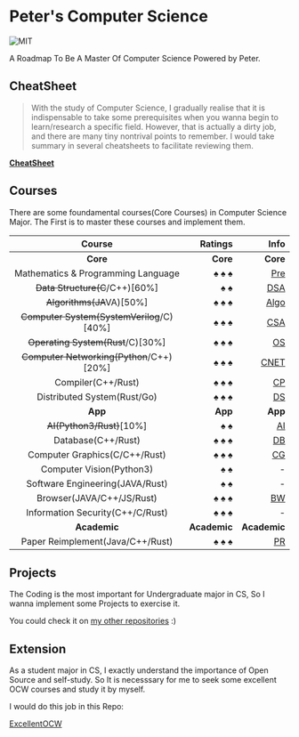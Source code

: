 # Peter's Computer Science

![MIT](https://img.shields.io/badge/License-MIT-red.svg)

 A Roadmap To Be A Master Of Computer Science Powered by Peter.

## CheatSheet

> With the study of Computer Science, I gradually realise that it is indispensable to take some prerequisites when you wanna begin to learn/research a specific field. However, that is actually a dirty job, and there are many tiny nontrival points to remember. I would take summary in several cheatsheets to facilitate reviewing them.

[**CheatSheet**](./Memo/README.md)

## Courses

 There are some foundamental courses(Core Courses) in Computer Science Major. The First is to master these courses and implement them.

|                   Course                   |                    Ratings |                                                     Info |
| :----------------------------------------: | -------------------------: | -------------------------------------------------------: |
|               **Core**               |             **Core** |                                           **Core** |
|     Mathematics & Programming Language     | &spades; &spades; &spades; |       [Pre](https://github.com/PeterWrighten/Prerequisites) |
|      ~~Data Structure(C~~/C++)[60%]      |          &spades; &spades; |                            [DSA](./DataStructure/README.md) |
|         ~~Algorithms(JA~~VA)[50%]         | &spades; &spades; &spades; |         [Algo](https://github.com/PeterWrighten/Algorithms) |
| ~~Computer System(SystemVerilog~~/C)[40%] | &spades; &spades; &spades; |      [CSA](https://github.com/PeterWrighten/ComputerSystem) |
|     ~~Operating System(Rust~~/C)[30%]     | &spades; &spades; &spades; |      [OS](https://github.com/PeterWrighten/OperatingSystem) |
| ~~Computer Networking(Python~~/C++)[20%] | &spades; &spades; &spades; | [CNET](https://github.com/PeterWrighten/ComputerNetworking) |
|             Compiler(C++/Rust)             | &spades; &spades; &spades; |             [CP](https://github.com/PeterWrighten/Compiler) |
|Distributed System(Rust/Go)| &spades; &spades; &spades; |[DS](https://github.com/PeterWrighten/DistributedSystem)|
|               **App**               |              **App** |                                            **App** |
|    ~~AI(Python3/Rust)~~[10%]    |          &spades; &spades; |      [AI](https://github.com/PeterWrighten/PetersKaggle) |
|             Database(C++/Rust)             | &spades; &spades; &spades; |             [DB](https://github.com/PeterWrighten/Database) |
|          Computer Graphics(C/C++/Rust)          | &spades; &spades; &spades; |    [CG](https://github.com/PeterWrighten/Computer_Graphics) |
|          Computer Vision(Python3)          |          &spades; &spades; |                                                        - |
|      Software Engineering(JAVA/Rust)      |          &spades; &spades; |                                                        - |
|            Browser(JAVA/C++/JS/Rust)            | &spades; &spades; &spades; | [BW](https://github.com/PeterWrighten/Peters_BrowserEngine) |
|        Information Security(C++/C/Rust)        | &spades; &spades; &spades; |                                                        - |
|**Academic**|**Academic**|**Academic**|
|Paper Reimplement(Java/C++/Rust)|&spades; &spades; &spades;|[PR](https://github.com/PeterWrighten/paper_reimpl)|


## Projects

 The Coding is the most important for Undergraduate major in CS, So I wanna implement some Projects to exercise it.

You could check it on [my other repositories](https://github.com/PeterWrighten?tab=repositories) :)

## Extension

 As a student major in CS, I exactly understand the importance of Open Source and self-study.
 So It is necesssary for me to seek some excellent OCW courses and study it by myself.

 I would do this job in this Repo:

 [ExcellentOCW](https://github.com/PeterWrighten/ExcellentOCW)
